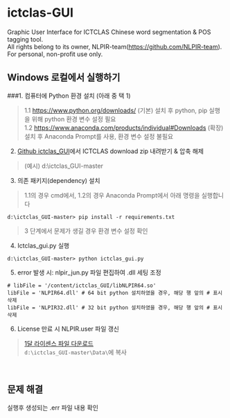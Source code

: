 # ictclas-GUI
Graphic User Interface for ICTCLAS Chinese word segmentation &amp; POS tagging tool.  
All rights belong to its owner, NLPIR-team(https://github.com/NLPIR-team).  
For personal, non-profit use only.

## **Windows 로컬에서 실행하기**

###1.   컴퓨터에 Python 환경 설치 (아래 중 택 1)
> 1.1 https://www.python.org/downloads/ (기본) 설치 후 python, pip 실행을 위해 python 환경 변수 설정 필요 <br>
> 1.2 https://www.anaconda.com/products/individual#Downloads (확장) 설치 후 Anaconda Prompt를 사용, 환경 변수 설정 불필요

2. [Github ictclas_GUI](https://github.com/karmalet/ictclas_GUI)에서 ICTCLAS download zip 내려받기 & 압축 해제
> (예시) d:\ictclas_GUI-master <br>

3. 의존 패키지(dependency) 설치
> 1.1의 경우 cmd에서, 1.2의 경우 Anaconda Prompt에서 아래 명령을 실행합니다
```
d:\ictclas_GUI-master> pip install -r requirements.txt
```
> 3 단계에서 문제가 생길 경우 환경 변수 설정 확인

4.   Ictclas_gui.py 실행
```
d:\ictclas_GUI-master> python ictclas_gui.py
```

5. error 발생 시: nlpir_jun.py 파일 편집하여 .dll 세팅 조정
```
# libFile = '/content/ictclas_GUI/libNLPIR64.so'
libFile = 'NLPIR64.dll' # 64 bit python 설치하였을 경우, 해당 행 앞의 # 표시 삭제
libFile = 'NLPIR32.dll' # 32 bit python 설치하였을 경우, 해당 행 앞의 # 표시 삭제
```

6. License 만료 시 NLPIR.user 파일 갱신<br>
> [1달 라이센스 파일 다운로드](https://github.com/NLPIR-team/NLPIR/blob/master/License/license%20for%20a%20month/NLPIR-ICTCLAS%E5%88%86%E8%AF%8D%E7%B3%BB%E7%BB%9F%E6%8E%88%E6%9D%83/NLPIR.user)<br>
 `d:\ictclas_GUI-master\Data\`에 복사
<br>

## 문제 해결
실행후 생성되는 .err 파일 내용 확인
